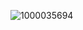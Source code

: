 ![1000035694](https://github.com/FUJIWARAN0M0K0U/FUJIWARAN0M0K0U/assets/170778538/3a6bffff-a51e-4e08-8985-ef3a5743f3f1)

